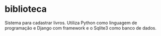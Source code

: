 # biblioteca
Sistema para cadastrar livros. Utiliza Python como linguagem de programação e Django com framework e o Sqlite3 como banco de dados.
